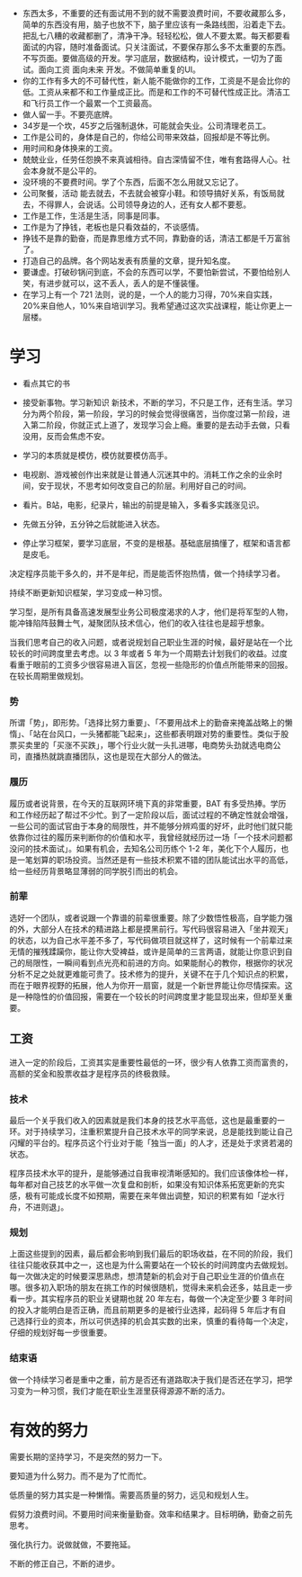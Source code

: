 - 东西太多，不重要的还有面试用不到的就不需要浪费时间，不要收藏那么多，简单的东西没有用，脑子也放不下，脑子里应该有一条路线图，沿着走下去。把乱七八糟的收藏都删了，清净干净。轻轻松松，做人不要太累。每天都要看面试的内容，随时准备面试。只关注面试，不要保存那么多不太重要的东西。不写页面。要做高级的开发。学习底层，数据结构，设计模式，一切为了面试。面向工资 面向未来 开发。不做简单重复的UI。
- 你的工作有多大的不可替代性，新人能不能做你的工作，工资是不是会比你的低。工资从来都不和工作量成正比。而是和工作的不可替代性成正比。清洁工和飞行员工作一个最累一个工资最高。
- 做人留一手。不要亮底牌。
- 34岁是一个坎，45岁之后强制退休，可能就会失业。公司清理老员工。
- 工作是公司的，身体是自己的，你给公司带来效益，回报却是不等比例。
- 用时间和身体换来的工资。
- 兢兢业业，任劳任怨换不来真诚相待。自古深情留不住，唯有套路得人心。社会本身就不是公平的。
- 没环境的不要费时间。学了个东西，后面不怎么用就又忘记了。
- 公司聚餐，活动     能去就去，不去就会被穿小鞋。和领导搞好关系，有饭局就去，不得罪人，会说话。公司领导身边的人，还有女人都不要惹。
- 工作是工作，生活是生活，同事是同事。
- 工作是为了挣钱，老板也是只看效益的，不谈感情。
- 挣钱不是靠的勤奋，而是靠思维方式不同，靠勤奋的话，清洁工都是千万富翁了。     
- 打造自己的品牌。各个网站发表有质量的文章，提升知名度。
- 要谦虚。打破砂锅问到底，不会的东西可以学，不要怕新尝试，不要怕给别人笑，有进步就可以，这不丢人，丢人的是不懂装懂。
- 在学习上有一个 721 法则，说的是，一个人的能力习得，70%来自实践，20%来自他人，10%来自培训学习。我希望通过这次实战课程，能让你更上一层楼。

# 学习

- 看点其它的书
- 接受新事物。学习新知识 新技术，不断的学习，不只是工作，还有生活。学习分为两个阶段，第一阶段，学习的时候会觉得很痛苦，当你度过第一阶段，进入第二阶段，你就正式上道了，发现学习会上瘾。重要的是去动手去做，只看没用，反而会焦虑不安。
- 学习的本质就是模仿，模仿就要模仿高手。
- 电视剧、游戏被创作出来就是让普通人沉迷其中的。消耗工作之余的业余时间，安于现状，不思考如何改变自己的阶层。利用好自己的时间。
- 看片。B站，电影，纪录片，输出的前提是输入，多看多实践涨见识。
- 先做五分钟，五分钟之后就能进入状态。

- 停止学习框架，要学习底层，不变的是根基。基础底层搞懂了，框架和语言都是皮毛。



决定程序员能干多久的，并不是年纪，而是能否怀抱热情，做一个持续学习者。

持续不断更新知识框架，学习变成一种习惯。

学习型，是所有具备高速发展型业务公司极度渴求的人才，他们是将军型的人物，能冲锋陷阵鼓舞士气，凝聚团队技术信心，他们的收入往往也是超乎想象。

当我们思考自己的收入问题，或者说规划自己职业生涯的时候，最好是站在一个比较长的时间跨度里去考虑。以 3 年或者 5 年为一个周期去计划我们的收益。过度看重于眼前的工资多少很容易进入盲区，忽视一些隐形的价值点所能带来的回报。在较长周期里做规划。

### 势

所谓「势」，即形势。「选择比努力重要」、「不要用战术上的勤奋来掩盖战略上的懒惰」、「站在台风口，一头猪都能飞起来」，这些都表明跟对势的重要性。类似于股票买卖里的「买涨不买跌」，哪个行业火就一头扎进哪，电商势头劲就选电商公司，直播热就跳直播团队，这也是现在大部分人的做法。

### 履历

履历或者说背景，在今天的互联网环境下真的非常重要，BAT 有多受热捧。学历和工作经历起了帮过不少忙。到了一定阶段以后，面试过程的不确定性就会增强，一些公司的面试官由于本身的局限性，并不能够分辨鸡蛋的好坏，此时他们就只能依靠你过往的履历来判断你的价值和水平，我曾经就经历过一场「一个技术问题都没问的技术面试」。如果有机会，去知名公司历练个 1-2 年，美化下个人履历，也是一笔划算的职场投资。当然还是有一些技术积累不错的团队能试出水平的高低，给一些经历背景略显薄弱的同学脱引而出的机会。

### 前辈

选好一个团队，或者说跟一个靠谱的前辈很重要。除了少数悟性极高，自学能力强的外，大部分人在技术的精进路上都是摸黑前行。写代码很容易进入「坐井观天」的状态，以为自己水平差不多了，写代码做项目就这样了，这时候有一个前辈过来无情的摧残蹂躏你，能让你大受裨益，或许是简单的三言两语，就能让你意识到自己的局限性，一瞬间看到点光亮和前进的方向。如果能耐心的教你，根据你的状况分析不足之处就更难能可贵了。技术修为的提升，关键不在于几个知识点的积累，而在于眼界视野的拓展，他人为你开一扇窗，就是一个新世界能让你尽情探索。这是一种隐性的价值回报，需要在一个较长的时间跨度里才能显现出来，但却至关重要。

## 工资

进入一定的阶段后，工资其实是重要性最低的一环，很少有人依靠工资而富贵的，高额的奖金和股票收益才是程序员的终极救赎。

### 技术

最后一个关乎我们收入的因素就是我们本身的技艺水平高低，这也是最重要的一环。对于持续学习，注重积累提升自己技术水平的同学来说，总是能找到能让自己闪耀的平台的。程序员这个行业对于能「独当一面」的人才，还是处于求贤若渴的状态。

程序员技术水平的提升，是能够通过自我审视清晰感知的。我们应该像体检一样，每年都对自己技艺的水平做一次复盘和剖析，如果没有知识体系拓宽更新的充实感，极有可能成长度不如预期，需要在来年做出调整，知识的积累有如「逆水行舟，不进则退」。

### 规划

上面这些提到的因素，最后都会影响到我们最后的职场收益，在不同的阶段，我们往往只能收获其中之一，这也是为什么需要站在一个较长的时间跨度内去做规划。每一次做决定的时候要深思熟虑，想清楚新的机会对于自己职业生涯的价值点在哪。很多初入职场的朋友在挑工作的时候很随机，觉得未来机会还多，姑且走一步看一步。其实程序员的职业关键期也就 20 年左右，每做一个决定至少要 3 年时间的投入才能明白是否正确，而且前期更多的是被行业选择，起码得 5 年后才有自己选择行业的资本，所以可供选择的机会其实数的出来，慎重的看待每一个决定，仔细的规划好每一步很重要。

### 结束语

做一个持续学习者是重中之重，前方是否还有道路取决于我们是否还在学习，把学习变为一种习惯，我们才能在职业生涯里获得源源不断的活力。

# 有效的努力

需要长期的坚持学习，不是突然的努力一下。

要知道为什么努力。而不是为了忙而忙。

低质量的努力其实是一种懒惰。需要高质量的努力，远见和规划人生。

假努力浪费时间。不要用时间来衡量勤奋。效率和结果才。目标明确，勤奋之前先思考。

强化执行力。说做就做，不要拖延。

不断的修正自己，不断的进步。
